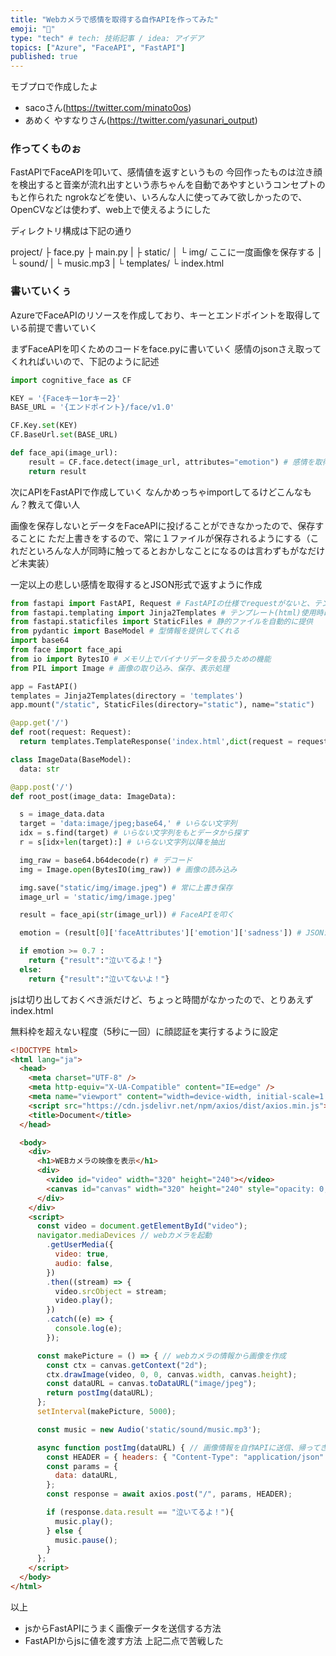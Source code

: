 ```yaml
---
title: "Webカメラで感情を取得する自作APIを作ってみた"
emoji: "👶"
type: "tech" # tech: 技術記事 / idea: アイデア
topics: ["Azure", "FaceAPI", "FastAPI"]
published: true
---
```


モブプロで作成したよ

- sacoさん(https://twitter.com/minato0os)
- あめく やすなりさん(https://twitter.com/yasunari_output)

### 作ってくものぉ

FastAPIでFaceAPIを叩いて、感情値を返すというもの
今回作ったものは泣き顔を検出すると音楽が流れ出すという赤ちゃんを自動であやすというコンセプトのもと作られた
ngrokなどを使い、いろんな人に使ってみて欲しかったので、OpenCVなどは使わず、web上で使えるようにした

ディレクトリ構成は下記の通り

project/
  ├ face.py
  ├ main.py
  |
  ├ static/
  │  └ img/ ここに一度画像を保存する
  │  └ sound/
  |     └ music.mp3
  |
  └ templates/
     └ index.html

### 書いていくぅ
AzureでFaceAPIのリソースを作成しており、キーとエンドポイントを取得している前提で書いていく

まずFaceAPIを叩くためのコードをface.pyに書いていく
感情のjsonさえ取ってくれればいいので、下記のように記述
```python face.py
import cognitive_face as CF

KEY = '{Faceキー1orキー2}'
BASE_URL = '{エンドポイント}/face/v1.0'

CF.Key.set(KEY)
CF.BaseUrl.set(BASE_URL)

def face_api(image_url):
    result = CF.face.detect(image_url, attributes="emotion") # 感情を取得
    return result
```
次にAPIをFastAPIで作成していく
なんかめっちゃimportしてるけどこんなもん？教えて偉い人

画像を保存しないとデータをFaceAPIに投げることができなかったので、保存することに
ただ上書きをするので、常に１ファイルが保存されるようにする（これだといろんな人が同時に触ってるとおかしなことになるのは言わずもがなだけど未実装）

一定以上の悲しい感情を取得するとJSON形式で返すように作成
```python main.py
from fastapi import FastAPI, Request # FastAPIの仕様でrequestがないと、テンプレートが表示されない
from fastapi.templating import Jinja2Templates # テンプレート(html)使用時に利用
from fastapi.staticfiles import StaticFiles # 静的ファイルを自動的に提供
from pydantic import BaseModel # 型情報を提供してくれる
import base64
from face import face_api
from io import BytesIO # メモリ上でバイナリデータを扱うための機能
from PIL import Image # 画像の取り込み、保存、表示処理

app = FastAPI()
templates = Jinja2Templates(directory = 'templates')
app.mount("/static", StaticFiles(directory="static"), name="static")

@app.get('/')
def root(request: Request):
  return templates.TemplateResponse('index.html',dict(request = request))

class ImageData(BaseModel):
  data: str

@app.post('/')
def root_post(image_data: ImageData):

  s = image_data.data
  target = 'data:image/jpeg;base64,' # いらない文字列
  idx = s.find(target) # いらない文字列をもとデータから探す
  r = s[idx+len(target):] # いらない文字列以降を抽出

  img_raw = base64.b64decode(r) # デコード
  img = Image.open(BytesIO(img_raw)) # 画像の読み込み

  img.save("static/img/image.jpeg") # 常に上書き保存
  image_url = 'static/img/image.jpeg'

  result = face_api(str(image_url)) # FaceAPIを叩く

  emotion = (result[0]['faceAttributes']['emotion']['sadness']) # JSONから特定の数値を抽出

  if emotion >= 0.7 :
    return {"result":"泣いてるよ！"}
  else:
    return {"result":"泣いてないよ！"}
```
jsは切り出しておくべき派だけど、ちょっと時間がなかったので、とりあえずindex.html

無料枠を超えない程度（5秒に一回）に顔認証を実行するように設定
```html index.html
<!DOCTYPE html>
<html lang="ja">
  <head>
    <meta charset="UTF-8" />
    <meta http-equiv="X-UA-Compatible" content="IE=edge" />
    <meta name="viewport" content="width=device-width, initial-scale=1.0" />
    <script src="https://cdn.jsdelivr.net/npm/axios/dist/axios.min.js"></script>
    <title>Document</title>
  </head>

  <body>
    <div>
      <h1>WEBカメラの映像を表示</h1>
      <div>
        <video id="video" width="320" height="240"></video>
        <canvas id="canvas" width="320" height="240" style="opacity: 0;"></canvas>
      </div>
    </div>
    <script>
      const video = document.getElementById("video");
      navigator.mediaDevices // webカメラを起動
        .getUserMedia({
          video: true,
          audio: false,
        })
        .then((stream) => {
          video.srcObject = stream;
          video.play();
        })
        .catch((e) => {
          console.log(e);
        });

      const makePicture = () => { // webカメラの情報から画像を作成
        const ctx = canvas.getContext("2d");
        ctx.drawImage(video, 0, 0, canvas.width, canvas.height);
        const dataURL = canvas.toDataURL("image/jpeg");
        return postImg(dataURL);
      };
      setInterval(makePicture, 5000);

      const music = new Audio('static/sound/music.mp3');

      async function postImg(dataURL) { // 画像情報を自作APIに送信、帰ってきた値によっては音楽が流れるように設定
        const HEADER = { headers: { "Content-Type": "application/json" } };
        const params = {
          data: dataURL,
        };
        const response = await axios.post("/", params, HEADER);

        if (response.data.result == "泣いてるよ！"){
          music.play();
        } else {
          music.pause();
        }
      };
    </script>
  </body>
</html>
```
以上

- jsからFastAPIにうまく画像データを送信する方法
- FastAPIからjsに値を渡す方法
上記二点で苦戦した
